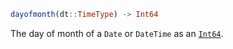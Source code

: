 ```julia
dayofmonth(dt::TimeType) -> Int64
```

The day of month of a `Date` or `DateTime` as an [`Int64`](@ref).
